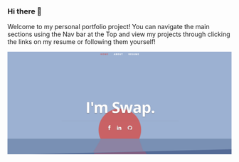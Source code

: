 ### Hi there 👋
Welcome to my personal portfolio project!
You can navigate the main sections using the Nav bar at the Top and view my projects through clicking the links on my resume or following them yourself!

![Portfolio Screenshot](Capture.PNG?raw=true "Portfolio")